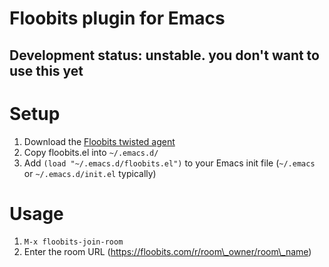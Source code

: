 Floobits plugin for Emacs
=====

## Development status: unstable. you don't want to use this yet

# Setup

1. Download the [Floobits twisted agent](https://github.com/Floobits/twisted-agent)
1. Copy floobits.el into `~/.emacs.d/`
1. Add `(load "~/.emacs.d/floobits.el")` to your Emacs init file (`~/.emacs` or `~/.emacs.d/init.el` typically)

# Usage

1. `M-x floobits-join-room`
1. Enter the room URL (https://floobits.com/r/room\_owner/room\_name)
